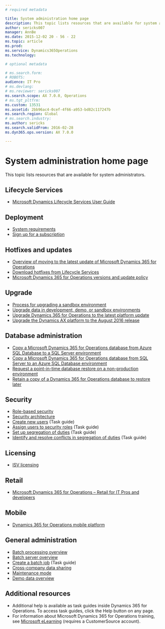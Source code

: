 ```yaml
---
# required metadata

title: System administration home page
description: This topic lists resources that are available for system administrators.
author: sericks007
manager: AnnBe
ms.date: 2015-12-02 20 - 56 - 22
ms.topic: article
ms.prod: 
ms.service: Dynamics365Operations
ms.technology: 

# optional metadata

# ms.search.form: 
# ROBOTS: 
audience: IT Pro
# ms.devlang: 
# ms.reviewer: sericks007
ms.search.scope: AX 7.0.0, Operations
# ms.tgt_pltfrm: 
ms.custom: 13531
ms.assetid: 2bb96ac4-0cef-4f66-a953-bd82c117247b
ms.search.region: Global
# ms.search.industry: 
ms.author: sericks
ms.search.validFrom: 2016-02-28
ms.dyn365.ops.version: AX 7.0.0

---
```


# System administration home page

This topic lists resources that are available for system administrators.

Lifecycle Services
------------------

-   [Microsoft Dynamics Lifecycle Services User Guide](lcs-user-guide.md)

## Deployment
-   [System requirements](system-requirements.md)
-   [Sign up for a subscription](sign-up-preview-subscription.md)

## Hotfixes and updates
-   [Overview of moving to the latest update of Microsoft Dynamics 365 for Operations](upgrade-latest-update.md)
-   [Download hotfixes from Lifecycle Services](download-hotfix-lcs.md)
-   [Microsoft Dynamics 365 for Operations versions and update policy](versions-update-policy.md)

## Upgrade
-   [Process for upgrading a sandbox environment](upgrade-sandbox-environment.md)
-   [Upgrade data in development, demo, or sandbox environments](upgrade-data-to-latest-update.md)
-   [Upgrade Dynamics 365 for Operations to the latest platform update](upgrade-latest-platform-update.md)
-   [Upgrade the Dynamics AX platform to the August 2016 release](update-platform-each-release.md)

## Database administration
-   [Copy a Microsoft Dynamics 365 for Operations database from Azure SQL Database to a SQL Server environment](copy-database-from-azure-sql-to-sql-server.md)
-   [Copy a Microsoft Dynamics 365 for Operations database from SQL Server to an Azure SQL Database environment](copy-database-from-sql-server-to-azure-sql.md)
-   [Request a point-in-time database restore on a non-production environment](request-a-point-in-time-db-restore.md)
-   [Retain a copy of a Dynamics 365 for Operations database to restore later](retain-copy-dynamics-365-operations-database.md)

## Security
-   [Role-based security](role-based-security.md)
-   [Security architecture](security-architecture.md)
-   [Create new users](http://ax.help.dynamics.com/en/wiki/create-new-users/) (Task guide)
-   [Assign users to security roles](http://ax.help.dynamics.com/en/wiki/assign-users-to-security-roles/) (Task guide)
-   [Set up segregation of duties](http://ax.help.dynamics.com/en/wiki/set-up-segregation-of-duties/) (Task guide)
-   [Identify and resolve conflicts in segregation of duties](http://ax.help.dynamics.com/en/wiki/identify-and-resolve-conflicts-in-segregation-of-duties/) (Task guide)

## Licensing
-   [ISV licensing](isv-licensing.md)

## Retail
-   [Microsoft Dynamics 365 for Operations – Retail for IT Pros and developers](dev-retail-home-page.md)

## Mobile
-   [Dynamics 365 for Operations mobile platform](mobile-platform.md)

## General administration
-   [Batch processing overview](batch-processing-overview.md)
-   [Batch server overview](batch-server-overview.md)
-   [Create a batch job](http://ax.help.dynamics.com/en/wiki/create-a-batch-job/) (Task guide)
-   [Cross-company data sharing](cross-company-data-sharing.md)
-   [Maintenance mode](maintenance-mode.md)
-   [Demo data overview](demo-data.md)

## Additional resources
-   Additional help is available as task guides inside Dynamics 365 for Operations. To access task guides, click the Help button on any page.
-   For information about Microsoft Dynamics 365 for Operations training, see [Microsoft eLearning](https://mbspartner.microsoft.com/AX/LearningPlans) (requires a CustomerSource account).


